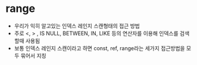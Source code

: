 # range

- 우리가 익히 알고있는 인덱스 레인지 스캔형태의 접근 방법
- 주로 <, > , IS NULL, BETWEEN, IN, LIKE 등의 연산자를 이용해 인덱스를 검색할때 사용됨
- 보통 인덱스 레인지 스캔이라고 하면 const, ref, range라는 세가지 접근방법을 모두 묶어서 지칭